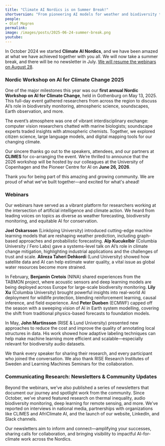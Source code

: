 ```yaml
---
title: "Climate AI Nordics is on Summer Break!"
shortversion: "From pioneering AI models for weather and biodiversity to our first Nordic Workshop on AI for Climate Change, the Climate AI Nordics community has grown and thrived over the past year. Here's a look back at our webinars, newsletters, and key milestones."
people: 
- Olof Mogren
permalink:
image: /images/posts/2025-06-24-summer-break.png
youtube:
---
```


In October 2024 we started **Climate AI Nordics**, and we have been amazed at what we have achieved together with you all. We will now take a summer break, and there will be no newsletter in July. [We will resume the webinars on August 28](https://climateainordics.com/events/2025-06-16-2025-08-28-debiasing-ai-predictions-for-causal-inference).

### Nordic Workshop on AI for Climate Change 2025

One of the major milestones this year was our **first annual Nordic Workshop on AI for Climate Change**, held in Gothenburg on May 13, 2025. This full-day event gathered researchers from across the region to discuss AI’s role in biodiversity monitoring, atmospheric science, soundscapes, Earth observation, and more.

The event’s atmosphere was one of vibrant interdisciplinary exchange: computer vision researchers chatted with marine biologists; soundscape experts traded insights with atmospheric chemists. Together, we explored citizen science, large language models, and digital mapping tools for our changing climate.

Our sincere thanks go out to the speakers, attendees, and our partners at **CLIMES** for co-arranging the event. We’re thrilled to announce that the 2026 workshop will be hosted by our colleagues at the University of Copenhagen and the Pioneer Centre for AI on **June 26, 2026**.

Thank you for being part of this amazing and growing community. We are proud of what we've built together—and excited for what's ahead!


### Webinars

Our webinars have served as a vibrant platform for researchers working at the intersection of artificial intelligence and climate action. We heard from leading voices on topics as diverse as weather forecasting, biodiversity monitoring, and equitable AI for conservation.

**Joel Oskarsson** (Linköping University) introduced cutting-edge machine learning models that are reshaping weather prediction, including graph-based approaches and probabilistic forecasting. **Alp Kucukelbir** (Columbia University / Fero Labs) gave a systems-level talk on AI’s role in climate change mitigation, highlighting industrial applications and the challenges of trust and scale. **Alireza Taheri Dehkordi** (Lund University) showed how satellite data and AI can help estimate water quality, a vital issue as global water resources become more strained.

In February, **Benjamin Cretois** (NINA) shared experiences from the TABMON project, where acoustic sensors and deep learning models are being deployed across Europe for large-scale biodiversity monitoring. **Lily Xu** (Columbia University) brought powerful insights into real-world AI deployment for wildlife protection, blending reinforcement learning, causal inference, and field experience. And **Peter Dueben** (ECMWF) capped off the season with a sweeping vision of AI in Earth system modelling, covering the shift from traditional physics-based forecasts to foundation models.

In May, **John Martinsson** (RISE & Lund University) presented new approaches to reduce the cost and improve the quality of annotating local structures in data. His work showed how adaptive labeling techniques can help make machine learning more efficient and scalable—especially relevant for biodiversity audio datasets.

We thank every speaker for sharing their research, and every participant who joined the conversation. We also thank RISE Research Institutes of Sweden and Learning Machines Seminars for the collaboration.


### Communicating Research: Newsletters & Community Updates

Beyond the webinars, we’ve also published a series of newsletters that document our journey and spotlight work from the community. Since October, we’ve shared featured research on thermal inequality, audio biodiversity monitoring, deep learning for remote sensing, and more. We’ve reported on interviews in national media, partnerships with organizations like CLIMES and AfriClimate AI, and the launch of our website, LinkedIn, and Slack channels.

Our newsletters aim to inform and connect—amplifying your successes, sharing calls for collaboration, and bringing visibility to impactful AI-for-climate work across the Nordics.


